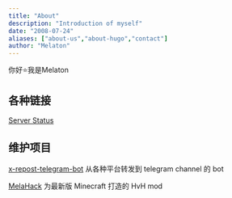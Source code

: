 ```yaml
---
title: "About"
description: "Introduction of myself"
date: "2008-07-24"
aliases: ["about-us","about-hugo","contact"]
author: "Melaton"
---
```


你好⭐我是Melaton

## 各种链接

[Server Status](https://status.melaton.top)

## 维护项目

[x-repost-telegram-bot](https://github.com/HundSimon/x-repost-telegram-bot) 从各种平台转发到 telegram channel 的 bot 

[MelaHack](https://github.com/HundSimon/MelaHack) 为最新版 Minecraft 打造的 HvH mod